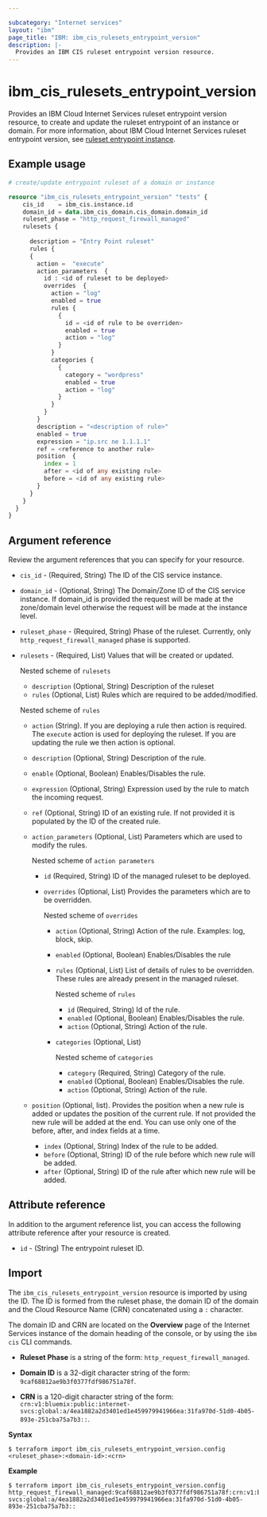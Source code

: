 ```yaml
---

subcategory: "Internet services"
layout: "ibm"
page_title: "IBM: ibm_cis_rulesets_entrypoint_version"
description: |-
  Provides an IBM CIS ruleset entrypoint version resource.
---
```


# ibm_cis_rulesets_entrypoint_version
Provides an IBM Cloud Internet Services ruleset entrypoint version resource, to create and update the ruleset entrypoint of an instance or domain. For more information, about IBM Cloud Internet Services ruleset entrypoint version, see [ruleset entrypoint instance]().

## Example usage

```terraform
# create/update entrypoint ruleset of a domain or instance

resource "ibm_cis_rulesets_entrypoint_version" "tests" {
    cis_id    = ibm_cis.instance.id
    domain_id = data.ibm_cis_domain.cis_domain.domain_id
    ruleset_phase = "http_request_firewall_managed"
    rulesets {
  
      description = "Entry Point ruleset"
      rules {
      {
        action =  "execute"
        action_parameters  {
          id : <id of ruleset to be deployed>
          overrides  {
            action = "log"
            enabled = true
            rules {
              {
                id = <id of rule to be overriden>
                enabled = true
                action = "log"
              }
            }
            categories {
              {
                category = "wordpress"
                enabled = true
                action = "log"
              }
            }
          }
        }
        description = "<description of rule>"
        enabled = true
        expression = "ip.src ne 1.1.1.1"
        ref = <reference to another rule>
        position  {
          index = 1
          after = <id of any existing rule>
          before = <id of any existing rule>
        }
      }
    }
  }
}
```

## Argument reference
Review the argument references that you can specify for your resource. 

- `cis_id` - (Required, String) The ID of the CIS service instance.
- `domain_id` - (Optional, String) The Domain/Zone ID of the CIS service instance. If domain_id is provided the request will be made at the zone/domain level otherwise the request will be made at the instance level.
- `ruleset_phase` - (Required, String) Phase of the ruleset. Currently, only `http_request_firewall_managed` phase is supported.
- `rulesets` - (Required, List) Values that will be created or updated.

  Nested scheme of `rulesets`
  - `description` (Optional, String) Description of the ruleset
  - `rules` (Optional, List) Rules which are required to be added/modified.

  Nested scheme of `rules`
    - `action` (String). If you are deploying a rule then action is required. The `execute` action is used for deploying the ruleset. If you are updating the rule we then action is optional.
    - `description` (Optional, String) Description of the rule.
    - `enable` (Optional, Boolean) Enables/Disables the rule.
    - `expression` (Optional, String) Expression used by the rule to match the incoming request.
    - `ref` (Optional, String) ID of an existing rule. If not provided it is populated by the ID of the created rule.
    - `action_parameters` (Optional, List) Parameters which are used to modify the rules.

      Nested scheme of `action parameters`
      - `id` (Required, String) ID of the managed ruleset to be deployed.
      - `overrides` (Optional, List) Provides the parameters which are to be overridden.

        Nested scheme of `overrides`
        - `action` (Optional, String) Action of the rule. Examples: log, block, skip.
        - `enabled` (Optional, Boolean) Enables/Disables the rule
        - `rules` (Optional, List) List of details of rules to be overridden. These rules are already present in the managed ruleset.

          Nested scheme of `rules`
          - `id` (Required, String) Id of the rule.
          - `enabled` (Optional, Boolean) Enables/Disables the rule.
          - `action` (Optional, String) Action of the rule.
        - `categories` (Optional, List)

          Nested scheme of `categories`
          - `category` (Required, String) Category of the rule.
          - `enabled` (Optional, Boolean) Enables/Disables the rule.
          - `action` (Optional, String) Action of the rule.
    - `position` (Optional, list). Provides the position when a new rule is added or updates the position of the current rule. If not provided the new rule will be added at the end. You can use only one of the before, after, and index fields at a time.
      - `index` (Optional, String) Index of the rule to be added. 
      - `before` (Optional, String) ID of the rule before which new rule will be added. 
      - `after` (Optional, String) ID of the rule after which new rule will be added.
        
## Attribute reference
In addition to the argument reference list, you can access the following attribute reference after your resource is created.

- `id` - (String) The entrypoint ruleset ID.


## Import
The `ibm_cis_rulesets_entrypoint_version` resource is imported by using the ID. The ID is formed from the ruleset phase, the domain ID of the domain and the Cloud Resource Name (CRN) concatenated  using a `:` character.

The domain ID and CRN are located on the **Overview** page of the Internet Services instance of the domain heading of the console, or by using the `ibm cis` CLI commands.

- **Ruleset Phase** is a string of the form: `http_request_firewall_managed`.

- **Domain ID** is a 32-digit character string of the form: `9caf68812ae9b3f0377fdf986751a78f`.

- **CRN** is a 120-digit character string of the form: `crn:v1:bluemix:public:internet-svcs:global:a/4ea1882a2d3401ed1e459979941966ea:31fa970d-51d0-4b05-893e-251cba75a7b3::`.

**Syntax**

```
$ terraform import ibm_cis_rulesets_entrypoint_version.config <ruleset_phase>:<domain-id>:<crn>
```

**Example**

```
$ terraform import ibm_cis_rulesets_entrypoint_version.config http_request_firewall_managed:9caf68812ae9b3f0377fdf986751a78f:crn:v1:bluemix:public:internet-svcs:global:a/4ea1882a2d3401ed1e459979941966ea:31fa970d-51d0-4b05-893e-251cba75a7b3::
```
